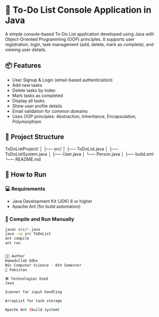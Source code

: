# 📝 To-Do List Console Application in Java

A simple console-based To-Do List application developed using Java with Object-Oriented Programming (OOP) principles. It supports user registration, login, task management (add, delete, mark as complete), and viewing user details.

## 📦 Features

- User Signup & Login (email-based authentication)
- Add new tasks
- Delete tasks by index
- Mark tasks as completed
- Display all tasks
- Show user profile details
- Email validation for common domains
- Uses OOP principles: Abstraction, Inheritance, Encapsulation, Polymorphism

## 📂 Project Structure

ToDoListProject/
│
├── src/
│ ├── ToDoList.java
│ ├── ToDoListSystem.java
│ ├── User.java
│ └── Person.java
│
├── build.xml
└── README.md


## 🚀 How to Run

### 💻 Requirements

- Java Development Kit (JDK) 8 or higher
- Apache Ant (for build automation)

### 🧪 Compile and Run Manually

```bash
javac src/*.java
java -cp src ToDoList
ant compile
ant run


🧑‍💻 Author
Hamadullah Odho
BSc Computer Science - 6th Semester
📍 Pakistan

🛠 Technologies Used
Java

Scanner for input handling

ArrayList for task storage

Apache Ant (build system)
